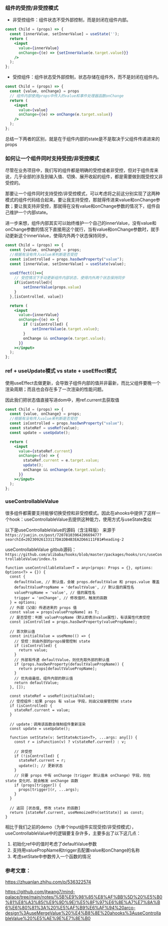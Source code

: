 
### 组件的受控/非受控模式
- 非受控组件：组件状态不受外部控制，而是封闭在组件内部。
``` jsx
const Child = (props) => {
  const [innerValue, setInnerValue] = useState('');
  return (
    <input
      value={innerValue}
      onChange={(e) => {setInnerValue(e.target.value)}}
    />
  );
};
```
- 受控组件：组件状态受外部控制，状态存储在组件外，而不是封闭在组件内。
``` jsx
const Child = (props) => {
  const {value, onChange} = props
  // 组件内部使用props中传入的value和事件处理器函数onChange
  return (
    <input
      value={value}
      onChange={(e) => onChange(e.target.value)}
    />
  );
};
```
总结一下两者的区别，就是在于组件内部的state是不是取决于父组件传递进来的props

### 如何让一个组件同时支持受控/非受控模式
尽管在业务项目中，我们写的组件都是明确的受控或者非受控，但对于组件库来说，几乎全部的涉及到输入值、切换、展开收起的组件，都是需要做到既受控又非受控的。

那要让一个组件同时支持受控/非受控模式，可以考虑将之前这分别实现了这两种模式的组件代码结合起来。要让我支持受控，那就得传进来value和onChange参数；要让我支持非受控，那就得在没有value和onChange参数的情况下，组件自己维护一个内部state。

进一步来想，组件内部其实可以始终维护一个自己的innerValue，没有value和onChange参数的情况下直接用这个就行，当有value和onChange参数时，就手动更新这个innerValue，使得内外两个状态保持同步。

``` jsx
const Child = (props) => {
  const {value, onChange} = props;
  //根据有没有传入value来判断是否受控
  const isControlled = props.hasOwnProperty("value");
  const [innerValue, setInnerValue] = useState(value);
  
  useEffect(()=>{
    // 受控情况下手动更新组件内部状态，使得内外两个状态保持同步
    if(isControlled){
        setInnerValue(props.value)
    }
  },[isControlled, value])

  return (
    <input
      value={innerValue}
      onChange={(e) => {
        if (!isControlled) {
            setInnerValue(e.target.value);
        }
        onChange && onChange(e.target.value);
      }}
    ></input>
  );
};
```

### ref + useUpdate模式 vs state + useEffect模式
使用useEffect去做更新，会导致子组件内部的值并非最新，而比父组件要晚一个渲染周期；而且也会存在多了一次渲染的性能问题。

因此我们把状态值直接写进dom中，用ref.current去获取值
``` jsx
const Child = (props) => {
  const {value, onChange} = props;
  //根据有没有传入value来判断是否受控
  const isControlled = props.hasOwnProperty("value");
  const stateRef = useRef(value);
  const update = useUpdate();

  return (
    <input
      value={stateRef.current}
      onChange={(e) => {
        stateRef.current = e.target.value;
        update();
        onChange && onChange(e.target.value);
      }}
    ></input>
  );
};
```

### useControllableValue

很多组件都需要支持能够切换受控和非受控模式。因此在ahooks中提供了这样一个hook：useControllableValue去提供这种能力，使用方式与useState类似

以下是useControllableValue的源码（含注释版）
来源于`https://juejin.cn/post/7207810396420669477?searchId=20230926133117DA1DB4B3EA2D66111FB1#heading-2`

useControllableValue gitbub源码：`https://github.com/alibaba/hooks/blob/master/packages/hooks/src/useControllableValue/index.ts`
``` tsx
function useControllableValue<T = any>(props: Props = {}, options: Options<T> = {}) {
  const {
    defaultValue, // 默认值，会被 props.defaultValue 和 props.value 覆盖
    defaultValuePropName = 'defaultValue', // 默认值的属性名
    valuePropName = 'value', // 值的属性名
    trigger = 'onChange', // 修改值时，触发的函数
  } = options;
  // 外部（父级）传递进来的 props 值
  const value = props[valuePropName] as T;
  // 是否受控：判断 valuePropName（默认即表示value属性），有该属性代表受控
  const isControlled = props.hasOwnProperty(valuePropName);

  // 首次默认值
  const initialValue = useMemo(() => {
    // 受控：则由外部的props接管控制 state
    if (isControlled) {
      return value;
    }
    // 外部有传递 defaultValue，则优先取外部的默认值
    if (props.hasOwnProperty(defaultValuePropName)) {
      return props[defaultValuePropName];
    }
    // 优先级最低，组件内部的默认值
    return defaultValue;
  }, []);

  const stateRef = useRef(initialValue);
  // 受控组件：如果 props 有 value 字段，则由父级接管控制 state
  if (isControlled) {
    stateRef.current = value;
  }

  // update：调用该函数会强制组件重新渲染
  const update = useUpdate();

  function setState(v: SetStateAction<T>, ...args: any[]) {
    const r = isFunction(v) ? v(stateRef.current) : v;

    // 非受控
    if (!isControlled) {
      stateRef.current = r;
      update(); // 更新状态
    }
    // 只要 props 中有 onChange（trigger 默认值未 onChange）字段，则在 state 变化时，就会触发 onChange 函数
    if (props[trigger]) {
      props[trigger](r, ...args);
    }
  }

  // 返回 [状态值, 修改 state 的函数]
  return [stateRef.current, useMemoizedFn(setState)] as const;
}
```
相比于我们之前的demo（为单个input组件实现受控/非受控模式），useControllableValue中的逻辑要复杂许多，主要多出了以下这几点：
1. 初始化ref中的值时考虑了defaultValue参数
2. 支持用valuePropName和trigger去配置value和onChange的名称
3. 考虑setState中参数传入一个函数的情况

### 参考文章：
https://zhuanlan.zhihu.com/p/536322574

https://github.com/jtwang7/mind-palace/tree/main/notes/%5B%E9%98%85%E8%AF%BB%5D%20%E5%B0%81%E8%A3%85(%E9%9D%9E)%E5%8F%97%E6%8E%A7%E7%8A%B6%E6%80%81%3A%20%E5%AF%B9%E6%AF%94%20arco-design%3AuseMergeValue%20%E4%B8%8E%20ahooks%3AuseControllableValue%20%E5%AE%9E%E7%8E%B0